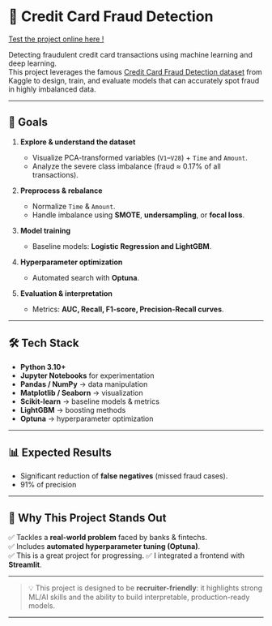 # 🚀 Credit Card Fraud Detection

[Test the project online here !](https://fraud-detection-with-ai-frontend.streamlit.app/)

Detecting fraudulent credit card transactions using machine learning and deep learning.  
This project leverages the famous [Credit Card Fraud Detection dataset](https://www.kaggle.com/mlg-ulb/creditcardfraud) from Kaggle to design, train, and evaluate models that can accurately spot fraud in highly imbalanced data.

---

## 🎯 Goals

1. **Explore & understand the dataset**  
   - Visualize PCA-transformed variables (`V1`–`V28`) + `Time` and `Amount`.  
   - Analyze the severe class imbalance (fraud ≈ 0.17% of all transactions).  

2. **Preprocess & rebalance**  
   - Normalize `Time` & `Amount`.  
   - Handle imbalance using **SMOTE**, **undersampling**, or **focal loss**.  

3. **Model training**  
   - Baseline models: **Logistic Regression and LightGBM**.  

4. **Hyperparameter optimization**  
   - Automated search with **Optuna**.  

5. **Evaluation & interpretation**  
   - Metrics: **AUC, Recall, F1-score, Precision-Recall curves**.  

---

## 🛠️ Tech Stack

- **Python 3.10+**  
- **Jupyter Notebooks** for experimentation  
- **Pandas / NumPy** → data manipulation  
- **Matplotlib / Seaborn** → visualization  
- **Scikit-learn** → baseline models & metrics  
- **LightGBM** → boosting methods  
- **Optuna** → hyperparameter optimization  

---

## 📊 Expected Results

- Significant reduction of **false negatives** (missed fraud cases).  
- 91% of precision 

---

## 🌟 Why This Project Stands Out

✅ Tackles a **real-world problem** faced by banks & fintechs.   
✅ Includes **automated hyperparameter tuning (Optuna)**.  
✅ This is a great project for progressing.
✅ I integrated a frontend with **Streamlit**.

---

> 💡 This project is designed to be **recruiter-friendly**: it highlights strong ML/AI skills and the ability to build interpretable, production-ready models.  
---
